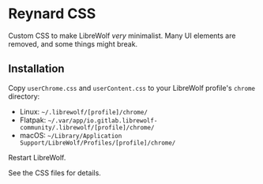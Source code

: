 # Reynard CSS

Custom CSS to make LibreWolf *very* minimalist. Many UI elements are removed, and some things might break.

## Installation

Copy `userChrome.css` and `userContent.css` to your LibreWolf profile's `chrome` directory:
- Linux: `~/.librewolf/[profile]/chrome/`
- Flatpak: `~/.var/app/io.gitlab.librewolf-community/.librewolf/[profile]/chrome/`
- macOS: `~/Library/Application Support/LibreWolf/Profiles/[profile]/chrome/`

Restart LibreWolf.

See the CSS files for details.

